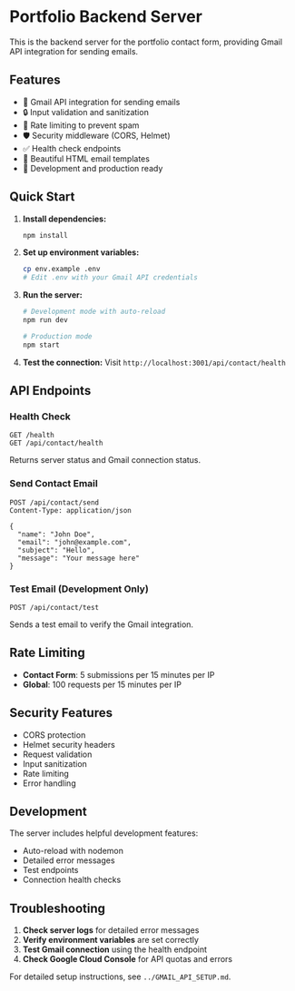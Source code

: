 # Portfolio Backend Server

This is the backend server for the portfolio contact form, providing Gmail API integration for sending emails.

## Features

- 📧 Gmail API integration for sending emails
- 🔒 Input validation and sanitization
- 🚦 Rate limiting to prevent spam
- 🛡️ Security middleware (CORS, Helmet)
- ✅ Health check endpoints
- 🎨 Beautiful HTML email templates
- 🔧 Development and production ready

## Quick Start

1. **Install dependencies:**
   ```bash
   npm install
   ```

2. **Set up environment variables:**
   ```bash
   cp env.example .env
   # Edit .env with your Gmail API credentials
   ```

3. **Run the server:**
   ```bash
   # Development mode with auto-reload
   npm run dev
   
   # Production mode
   npm start
   ```

4. **Test the connection:**
   Visit `http://localhost:3001/api/contact/health`

## API Endpoints

### Health Check
```
GET /health
GET /api/contact/health
```
Returns server status and Gmail connection status.

### Send Contact Email
```
POST /api/contact/send
Content-Type: application/json

{
  "name": "John Doe",
  "email": "john@example.com",
  "subject": "Hello",
  "message": "Your message here"
}
```

### Test Email (Development Only)
```
POST /api/contact/test
```
Sends a test email to verify the Gmail integration.

## Rate Limiting

- **Contact Form**: 5 submissions per 15 minutes per IP
- **Global**: 100 requests per 15 minutes per IP

## Security Features

- CORS protection
- Helmet security headers
- Request validation
- Input sanitization
- Rate limiting
- Error handling

## Development

The server includes helpful development features:
- Auto-reload with nodemon
- Detailed error messages
- Test endpoints
- Connection health checks

## Troubleshooting

1. **Check server logs** for detailed error messages
2. **Verify environment variables** are set correctly
3. **Test Gmail connection** using the health endpoint
4. **Check Google Cloud Console** for API quotas and errors

For detailed setup instructions, see `../GMAIL_API_SETUP.md`.
